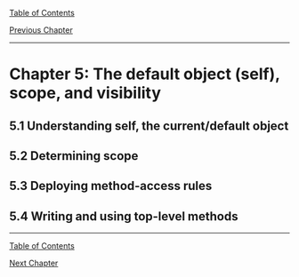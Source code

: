 [Table of Contents](_toc.md)

[Previous Chapter](ch4.md)

---

# Chapter 5: The default object (self), scope, and visibility #

## 5.1 Understanding self, the current/default object ##

## 5.2 Determining scope ##

## 5.3 Deploying method-access rules ##

## 5.4 Writing and using top-level methods ##

---
[Table of Contents](_toc.md)

[Next Chapter](ch6.md)
